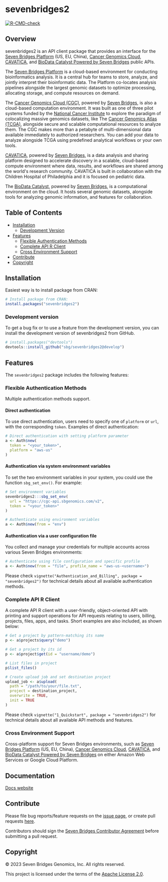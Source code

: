 # sevenbridges2 <!-- omit in toc -->

<!-- badges: start -->
  [![R-CMD-check](https://github.com/sbg/sevenbridges2/actions/workflows/R-CMD-check.yaml/badge.svg)](https://github.com/sbg/sevenbridges2/actions/workflows/R-CMD-check.yaml)
  <!-- badges: end -->

## Overview <!-- omit in toc -->

sevenbridges2 is an API client package that provides an interface for the [Seven Bridges Platform](https://www.sevenbridges.com/) (US, EU, China), [Cancer Genomics Cloud](https://www.cancergenomicscloud.org/), [CAVATICA](https://www.cavatica.org/), and [BioData Catalyst Powered by Seven Bridges](https://platform.sb.biodatacatalyst.nhlbi.nih.gov/) public APIs.

The [Seven Bridges Platform](https://www.sevenbridges.com/) is a cloud-based environment for conducting bioinformatics analysis. It is a central hub for teams to store, analyze, and jointly interpret their bioinformatic data. The Platform co-locates analysis pipelines alongside the largest genomic datasets to optimize processing, allocating storage, and compute resources on demand.

The [Cancer Genomics Cloud (CGC)](https://www.cancergenomicscloud.org/), powered by [Seven Bridges](https://www.sevenbridges.com/), is also a cloud-based computation environment. It was built as one of three pilot systems funded by the [National Cancer Institute](https://www.cancer.gov) to explore the paradigm of colocalizing massive genomics datasets, like The [Cancer Genomics Atlas (TCGA)](https://www.cancer.gov/ccg/research/genome-sequencing/tcga), alongside secure and scalable computational resources to analyze them. The CGC makes more than a petabyte of multi-dimensional data available immediately to authorized researchers. You can add your data to analyze alongside TCGA using predefined analytical workflows or your own tools.

[CAVATICA](https://www.cavatica.org/), powered by [Seven Bridges](https://www.sevenbridges.com), is a data analysis and sharing platform designed to accelerate discovery in a scalable, cloud-based compute environment where data, results, and workflows are shared among the world's research community. CAVATICA is built in collaboration with the Children Hospital of Philadelphia and it is focused on pediatric data.

The [BioData Catalyst](https://platform.sb.biodatacatalyst.nhlbi.nih.gov/), powered by [Seven Bridges](https://www.sevenbridges.com), is a computational environment on the cloud. It hosts several genomic datasets, alongside tools for analyzing genomic information, and features for collaboration.

## Table of Contents <!-- omit in toc -->

- [Installation](#installation)
  - [Development Version](#development-version)
- [Features](#features)
  - [Flexible Authentication Methods](#flexible-authentication-methods)
  - [Complete API R Client](#complete-api-r-client)
  - [Cross Environment Support](#cross-environment-support)
- [Contribute](#contribute)
- [Copyright](#copyright)

## Installation

Easiest way is to install package from CRAN:

``` r
# Install package from CRAN:
install.packages("sevenbridges2")
```
### Development version

To get a bug fix or to use a feature from the development version, you
can install the development version of sevenbridges2 from GitHub.

``` r
# install.packages("devtools")
devtools::install_github("sbg/sevenbridges2@develop")
```

## Features

The `sevenbridges2` package includes the following features:

### Flexible Authentication Methods

Multiple authentication methods support.

#### Direct authentication

To use direct authentication, users need to specify one of `platform` or `url`,
with the corresponding `token`. Examples of direct authentication:

```r
# Direct authentication with setting platform parameter
a <- Auth$new(
  token = "<your_token>",
  platform = "aws-us"
)
```

#### Authentication via system environment variables

To set the two environment variables in your system, you could use
the function `sbg_set_env()`. For example:

```r
# Set environment variables
sevenbridges2:::sbg_set_env(
  url = "https://cgc-api.sbgenomics.com/v2",
  token = "<your_token>"
)

# Authenticate using environment variables
a <- Auth$new(from = "env")
```

#### Authentication via a user configuration file

You collect and manage your credentials for multiple accounts across various 
Seven Bridges environments:

```r
# Authenticate using file configuration and specific profile
a <- Auth$new(from = "file", profile_name = "aws-us-<username>")
```


Please check `vignette("Authentication_and_Billing", package = "sevenbridges2")` for technical details about all available authentication methods.

### Complete API R Client

A complete API R client with a user-friendly, object-oriented API with printing and support operations for API requests relating to users, billing, projects, files, apps, and tasks. Short examples are also included, as shown below:

```r
# Get a project by pattern-matching its name
p <- a$projects$query("demo")

# Get a project by its id
p <- a$project$get(id = "username/demo")

# List files in project
p$list_files()

# Create upload job and set destination project
upload_job <- a$upload(
  path = "/path/to/your/file.txt",
  project = destination_project,
  overwrite = TRUE,
  init = TRUE
)
```

Please check `vignette("1_Quickstart", package = "sevenbridges2")` for technical details about all available API methods and features.

### Cross Environment Support

Cross-platform support for Seven Bridges environments, such as [Seven Bridges Platform](https://www.sevenbridges.com/) (US, EU, China), [Cancer Genomics Cloud](https://www.cancergenomicscloud.org/), [CAVATICA](https://www.cavatica.org/), and [BioData Catalyst Powered by Seven Bridges](https://platform.sb.biodatacatalyst.nhlbi.nih.gov/) on either Amazon Web Services or Google Cloud Platform.

## Documentation

[Docs website](https://sbg.github.io/sevenbridges2/index.html)

## Contribute

Please file bug reports/feature requests on the [issue page](https://github.com/sbg/sevenbridges2/issues), or create pull requests [here](https://github.com/sbg/sevenbridges2/pulls).

Contributors should sign the [Seven Bridges Contributor Agreement](https://secure.na1.echosign.com/public/esignWidget?wid=CBFCIBAA3AAABLblqZhAqt_9rHEqy2MggS0uWRmKHUN2HYi8DWNjkgg5N68iKAhRFTy7k2AOEpRHMMorxc_0*) before submitting a pull request.

## Copyright

© 2023 Seven Bridges Genomics, Inc. All rights reserved.

This project is licensed under the terms of the [Apache License 2.0](LICENSE).
